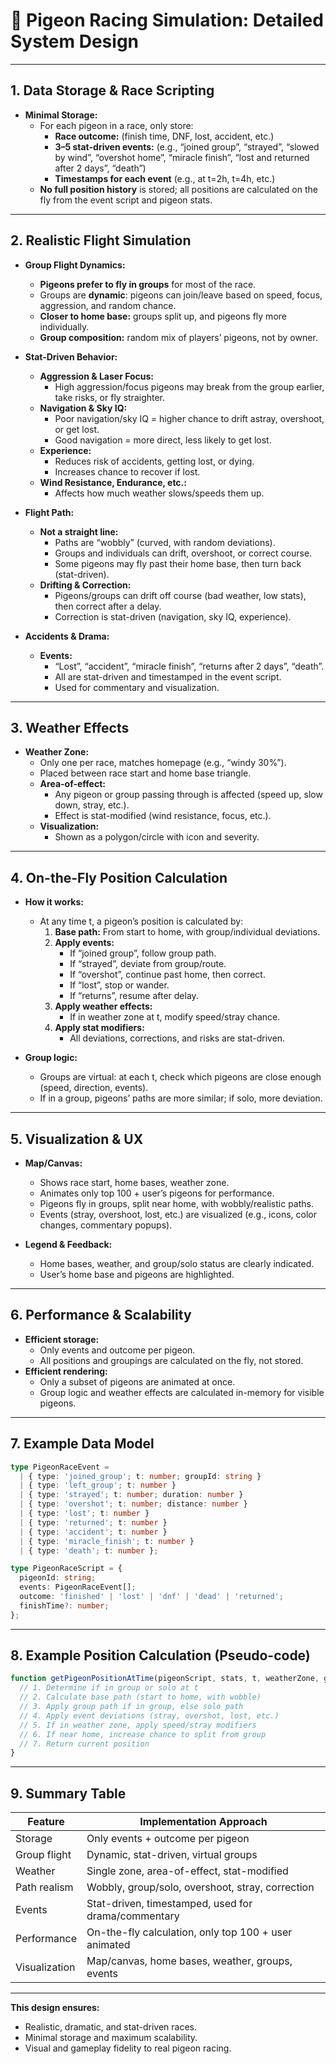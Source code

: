 # 🏁 Pigeon Racing Simulation: Detailed System Design

---

## 1. Data Storage & Race Scripting

- **Minimal Storage:**  
  - For each pigeon in a race, only store:
    - **Race outcome:** (finish time, DNF, lost, accident, etc.)
    - **3–5 stat-driven events:** (e.g., “joined group”, “strayed”, “slowed by wind”, “overshot home”, “miracle finish”, “lost and returned after 2 days”, “death”)
    - **Timestamps for each event** (e.g., at t=2h, t=4h, etc.)
  - **No full position history** is stored; all positions are calculated on the fly from the event script and pigeon stats.

---

## 2. Realistic Flight Simulation

- **Group Flight Dynamics:**
  - **Pigeons prefer to fly in groups** for most of the race.
  - Groups are **dynamic**: pigeons can join/leave based on speed, focus, aggression, and random chance.
  - **Closer to home base:** groups split up, and pigeons fly more individually.
  - **Group composition:** random mix of players’ pigeons, not by owner.

- **Stat-Driven Behavior:**
  - **Aggression & Laser Focus:**  
    - High aggression/focus pigeons may break from the group earlier, take risks, or fly straighter.
  - **Navigation & Sky IQ:**  
    - Poor navigation/sky IQ = higher chance to drift astray, overshoot, or get lost.
    - Good navigation = more direct, less likely to get lost.
  - **Experience:**  
    - Reduces risk of accidents, getting lost, or dying.
    - Increases chance to recover if lost.
  - **Wind Resistance, Endurance, etc.:**  
    - Affects how much weather slows/speeds them up.

- **Flight Path:**
  - **Not a straight line:**  
    - Paths are “wobbly” (curved, with random deviations).
    - Groups and individuals can drift, overshoot, or correct course.
    - Some pigeons may fly past their home base, then turn back (stat-driven).
  - **Drifting & Correction:**  
    - Pigeons/groups can drift off course (bad weather, low stats), then correct after a delay.
    - Correction is stat-driven (navigation, sky IQ, experience).

- **Accidents & Drama:**
  - **Events:**  
    - “Lost”, “accident”, “miracle finish”, “returns after 2 days”, “death”.
    - All are stat-driven and timestamped in the event script.
    - Used for commentary and visualization.

---

## 3. Weather Effects

- **Weather Zone:**
  - Only one per race, matches homepage (e.g., “windy 30%”).
  - Placed between race start and home base triangle.
  - **Area-of-effect:**  
    - Any pigeon or group passing through is affected (speed up, slow down, stray, etc.).
    - Effect is stat-modified (wind resistance, focus, etc.).
  - **Visualization:**  
    - Shown as a polygon/circle with icon and severity.

---

## 4. On-the-Fly Position Calculation

- **How it works:**
  - At any time t, a pigeon’s position is calculated by:
    1. **Base path:** From start to home, with group/individual deviations.
    2. **Apply events:**  
       - If “joined group”, follow group path.
       - If “strayed”, deviate from group/route.
       - If “overshot”, continue past home, then correct.
       - If “lost”, stop or wander.
       - If “returns”, resume after delay.
    3. **Apply weather effects:**  
       - If in weather zone at t, modify speed/stray chance.
    4. **Apply stat modifiers:**  
       - All deviations, corrections, and risks are stat-driven.

- **Group logic:**  
  - Groups are virtual: at each t, check which pigeons are close enough (speed, direction, events).
  - If in a group, pigeons’ paths are more similar; if solo, more deviation.

---

## 5. Visualization & UX

- **Map/Canvas:**
  - Shows race start, home bases, weather zone.
  - Animates only top 100 + user’s pigeons for performance.
  - Pigeons fly in groups, split near home, with wobbly/realistic paths.
  - Events (stray, overshoot, lost, etc.) are visualized (e.g., icons, color changes, commentary popups).

- **Legend & Feedback:**
  - Home bases, weather, and group/solo status are clearly indicated.
  - User’s home base and pigeons are highlighted.

---

## 6. Performance & Scalability

- **Efficient storage:**  
  - Only events and outcome per pigeon.
  - All positions and groupings are calculated on the fly, not stored.
- **Efficient rendering:**  
  - Only a subset of pigeons are animated at once.
  - Group logic and weather effects are calculated in-memory for visible pigeons.

---

## 7. Example Data Model

```ts
type PigeonRaceEvent =
  | { type: 'joined_group'; t: number; groupId: string }
  | { type: 'left_group'; t: number }
  | { type: 'strayed'; t: number; duration: number }
  | { type: 'overshot'; t: number; distance: number }
  | { type: 'lost'; t: number }
  | { type: 'returned'; t: number }
  | { type: 'accident'; t: number }
  | { type: 'miracle_finish'; t: number }
  | { type: 'death'; t: number };

type PigeonRaceScript = {
  pigeonId: string;
  events: PigeonRaceEvent[];
  outcome: 'finished' | 'lost' | 'dnf' | 'dead' | 'returned';
  finishTime?: number;
};
```

---

## 8. Example Position Calculation (Pseudo-code)

```ts
function getPigeonPositionAtTime(pigeonScript, stats, t, weatherZone, groupData) {
  // 1. Determine if in group or solo at t
  // 2. Calculate base path (start to home, with wobble)
  // 3. Apply group path if in group, else solo path
  // 4. Apply event deviations (stray, overshot, lost, etc.)
  // 5. If in weather zone, apply speed/stray modifiers
  // 6. If near home, increase chance to split from group
  // 7. Return current position
}
```

---

## 9. Summary Table

| Feature                | Implementation Approach                                 |
|------------------------|--------------------------------------------------------|
| Storage                | Only events + outcome per pigeon                       |
| Group flight           | Dynamic, stat-driven, virtual groups                   |
| Weather                | Single zone, area-of-effect, stat-modified             |
| Path realism           | Wobbly, group/solo, overshoot, stray, correction       |
| Events                 | Stat-driven, timestamped, used for drama/commentary    |
| Performance            | On-the-fly calculation, only top 100 + user animated   |
| Visualization          | Map/canvas, home bases, weather, groups, events        |

---

**This design ensures:**
- Realistic, dramatic, and stat-driven races.
- Minimal storage and maximum scalability.
- Visual and gameplay fidelity to real pigeon racing. 